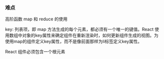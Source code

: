 ### 难点
高阶函数 map 和 reduce 的使用

key: 列表项，即 map 方法生成的每个元素，都必须有一个唯一的键值。React 使用数组中对象的key属性来确定组件在重新渲染时，如何更新组件生成的视图。为使用map的组件定义key属性，而不是像前面那样为li标签定义key属性。

React 组件必须包含一个根元素
